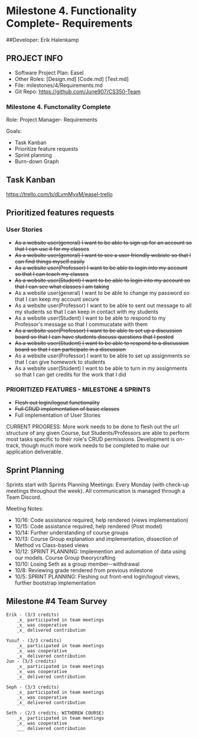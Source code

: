 # Milestone 4. Functionality Complete- Requirements

##Developer: Erik Halenkamp

## PROJECT INFO

- Software Project Plan: Easel
- Other Roles: [Design.md] [Code.md] [Test.md]
- File: milestones/4/Requirements.md
- Git Repo: https://github.com/June907/CS350-Team

### Milestone 4. Functonality Complete

Role: Project Manager- Requirements

Goals:

- Task Kanban
- Prioritize feature requests
- Sprint planning
- Burn-down Graph

## Task Kanban

https://trello.com/b/dLvmMyxM/easel-trello

## Prioritized features requests
### User Stories

- ~~As a website user(general) I want to be able to sign up for an account so that I can use it for my classes~~
- ~~As a website user(general) I want to see a user friendly webiste so that I can find things myself easily~~
- ~~As a website user(Professor) I want to be able to login into my account so that I can teach my classes~~
- ~~As a website user(Student) I want to be able to login into my account so that I can see what classes I am taking~~
- As a website user(general) I want to be able to change my password so that I can keep my account secure
- As a website user(Professor) I want to be able to sent out message to all my students so that I can keep in contact with my students
- As a website user(Student) I want to be able to respond to my Professor's message so that I commucatate with them
- ~~As a website user(Professor) I want to be able to set up a discussion board so that I can have students discuss questions that I posted~~
- ~~As a website user(Student) I want to be able to respond to a discussion board so that I can participate in a discussion~~
- As a website user(Professor) I want to be able to set up assignments so that I can give homework to students
- As a website user(Student) I want to be able to turn in my assignments so that I can get credits for the work that I did

### PRIORITIZED FEATURES - MILESTONE 4 SPRINTS

- ~~Flesh out login/logout functionality~~
- ~~Full CRUD implementation of basic classes~~
- Full implementation of User Stories

CURRENT PROGRESS: More work needs to be done to flesh out the url structure of any given Course, but Students/Professors are able to perform most tasks specific
to their role's CRUD permissions. Development is on-track, though much more work needs to be completed to make our application deliverable.

## Sprint Planning

  Sprints start with Sprints Planning Meetings: Every Monday (with check-up meetings throughout the week). All communication is managed through a Team Discord.
  
  Meeting Notes:
  
  - 10/16: Code assistance required, help rendered (views implementation)
  - 10/15: Code assistance required, help rendered (Post model)
  - 10/14: Further understanding of course groups
  - 10/13: Course Group explanation and implementation, dissection of Method vs Class-based views
  - 10/12: SPRINT PLANNING: Implemention and automation of data using our models. Course Group theorycrafting
  - 10/10: Losing Seth as a group member--withdrawal
  - 10/8: Reviewing grade rendered from previous milestone
  - 10/5: SPRINT PLANNING: Fleshing out front-end login/logout views, further bootstrap implementation

## Milestone #4 Team Survey

```
Erik - (3/3 credits)
    _x_ participated in team meetings
    _x_ was cooperative
    _x_ delivered contribution
    
Yusuf - (3/3 credits)
    _x_ participated in team meetings
    _x_ was cooperative
    _x_ delivered contribution
Jun - (3/3 credits)
    _x_ participated in team meetings
    _x_ was cooperative
    _x_ delivered contribution

Seph - (3/3 credits)
    _x_ participated in team meetings
    _x_ was cooperative
    _x_ delivered contribution
    
Seth - (2/3 credits; WITHDREW COURSE)
    _x_ participated in team meetings
    _x_ was cooperative
    ___ delivered contribution
```
